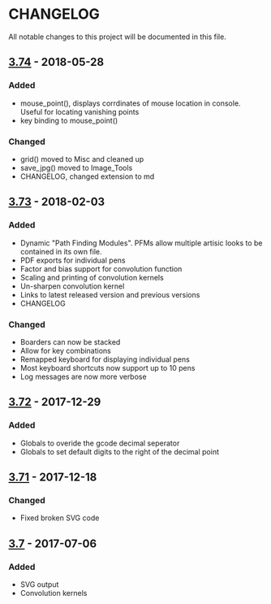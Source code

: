 # CHANGELOG
All notable changes to this project will be documented in this file.


## [3.74] - 2018-05-28
### Added
- mouse_point(), displays corrdinates of mouse location in console.  Useful for locating vanishing points
- key binding to mouse_point()

### Changed
- grid() moved to Misc and cleaned up
- save_jpg() moved to Image_Tools
- CHANGELOG, changed extension to md

## [3.73] - 2018-02-03
### Added
- Dynamic "Path Finding Modules".  PFMs allow multiple artisic looks to be contained in its own file.
- PDF exports for individual pens
- Factor and bias support for convolution function
- Scaling and printing of convolution kernels
- Un-sharpen convolution kernel
- Links to latest released version and previous versions
- CHANGELOG

### Changed
- Boarders can now be stacked
- Allow for <ctrl> key combinations
- Remapped keyboard for displaying individual pens
- Most keyboard shortcuts now support up to 10 pens
- Log messages are now more verbose

## [3.72] - 2017-12-29
### Added
- Globals to overide the gcode decimal seperator
- Globals to set default digits to the right of the decimal point

## [3.71] - 2017-12-18
### Changed
- Fixed broken SVG code

## [3.7] - 2017-07-06
### Added
- SVG output
- Convolution kernels


[3.74]: https://github.com/Scott-Cooper/Drawbot_image_to_gcode_v2
[3.73]: https://github.com/Scott-Cooper/Drawbot_image_to_gcode_v2/commit/cea99bc4cd202536dc673f24f5344cc2b33f9265
[3.72]: https://github.com/Scott-Cooper/Drawbot_image_to_gcode_v2/commit/7741fda62995b3497900286f0296238262a57900
[3.71]: https://github.com/Scott-Cooper/Drawbot_image_to_gcode_v2/commit/a6339b3f1348de656c0e866cfe2e9a3ed121a58c
[3.7]: https://github.com/Scott-Cooper/Drawbot_image_to_gcode_v2/commit/6361bc68d49ddc13d31e605b74a9163f98086a66
